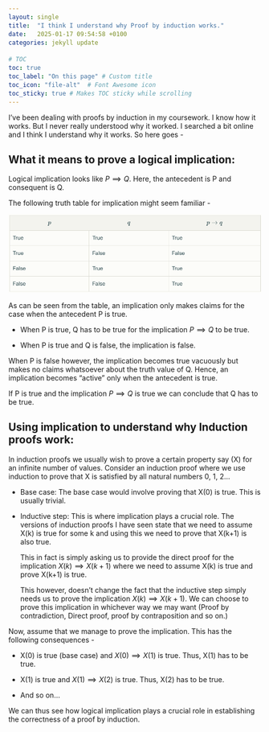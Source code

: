 ```yaml
---
layout: single
title:  "I think I understand why Proof by induction works."
date:   2025-01-17 09:54:58 +0100
categories: jekyll update

# TOC
toc: true
toc_label: "On this page" # Custom title
toc_icon: "file-alt"  # Font Awesome icon
toc_sticky: true # Makes TOC sticky while scrolling
---
```


I’ve been dealing with proofs by induction in my coursework. I know how it works. But I never really understood why it worked. I searched a bit online and I think I understand why it works. So here goes -

## What it means to prove a logical implication:
  
Logical implication looks like $P \implies Q$. Here, the antecedent is P and consequent is Q.

The following truth table for implication might seem familiar -

<!-- | p | q | $p \implies q$ |
| -------- | -------- | -------- |
| True | True | True |
| **True** | **False** | **False** |
| False| True| True |
| False | False | True| -->

![Truth table of logical implication](/assets/images/posts/2025-01-17-Induction-proofs/implication-truth-table.png)

As can be seen from the table, an implication only makes claims for the case when the antecedent P is true.

- When P is true, Q has to be true for the implication $P \implies Q$ to be true.

- When P is true and Q is false, the implication is false.

When P is false however, the implication becomes true vacuously but makes no claims whatsoever about the truth value of Q. Hence, an implication becomes “active” only when the antecedent is true.

If P is true and the implication $P \implies Q$ is true we can conclude that Q has to be true.

## Using implication to understand why Induction proofs work:
In induction proofs we usually wish to prove a certain property say (X) for an infinite number of values. Consider an induction proof where we use induction to prove that X is satisfied by all natural numbers 0, 1, 2…

- Base case:
The base case would involve proving that X(0) is true. This is usually trivial.

- Inductive step:
This is where implication plays a crucial role. The versions of induction proofs I have seen state that we need to assume X(k) is true for some k and using this we need to prove that X(k+1) is also true.

  This in fact is simply asking us to provide the direct proof for the implication $X(k) \implies X(k+1)$ where we need to assume X(k) is true and prove X(k+1) is true.

  This however, doesn’t change the fact that the inductive step simply needs us to prove the implication $X(k) \implies X(k+1)$. We can choose to prove this implication in whichever way we may want (Proof by contradiction, Direct proof, proof by contraposition and so on.)

Now, assume that we manage to prove the implication. This has the following consequences -

- X(0) is true (base case) and $X(0) \implies X(1)$ is true. Thus, X(1) has to be true.

- X(1) is true and $X(1) \implies X(2)$ is true. Thus, X(2) has to be true.

- And so on…

We can thus see how logical implication plays a crucial role in establishing the correctness of a proof by induction.